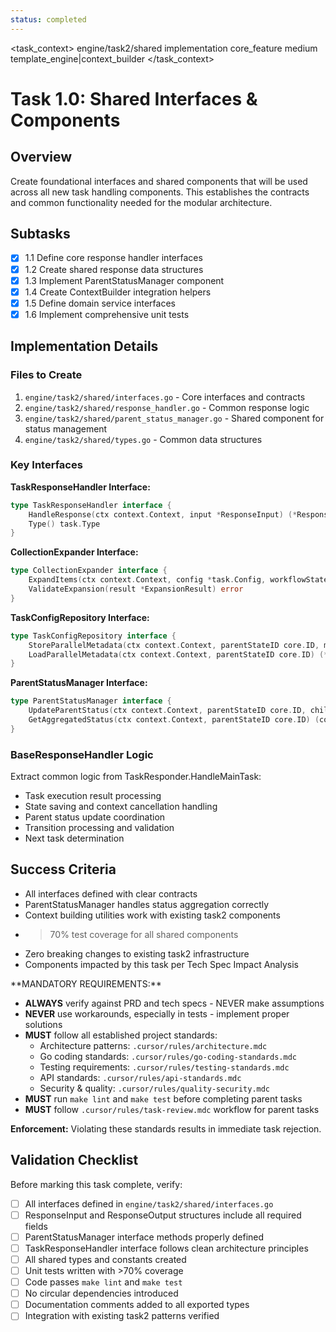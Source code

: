 ```yaml
---
status: completed
---
```


<task_context>
<domain>engine/task2/shared</domain>
<type>implementation</type>
<scope>core_feature</scope>
<complexity>medium</complexity>
<dependencies>template_engine|context_builder</dependencies>
</task_context>

# Task 1.0: Shared Interfaces & Components

## Overview

Create foundational interfaces and shared components that will be used across all new task handling components. This establishes the contracts and common functionality needed for the modular architecture.

## Subtasks

- [x] 1.1 Define core response handler interfaces
- [x] 1.2 Create shared response data structures
- [x] 1.3 Implement ParentStatusManager component
- [x] 1.4 Create ContextBuilder integration helpers
- [x] 1.5 Define domain service interfaces
- [x] 1.6 Implement comprehensive unit tests

## Implementation Details

### Files to Create

1. `engine/task2/shared/interfaces.go` - Core interfaces and contracts
2. `engine/task2/shared/response_handler.go` - Common response logic
3. `engine/task2/shared/parent_status_manager.go` - Shared component for status management
4. `engine/task2/shared/types.go` - Common data structures

### Key Interfaces

**TaskResponseHandler Interface:**

```go
type TaskResponseHandler interface {
    HandleResponse(ctx context.Context, input *ResponseInput) (*ResponseOutput, error)
    Type() task.Type
}
```

**CollectionExpander Interface:**

```go
type CollectionExpander interface {
    ExpandItems(ctx context.Context, config *task.Config, workflowState *workflow.State, workflowConfig *workflow.Config) (*ExpansionResult, error)
    ValidateExpansion(result *ExpansionResult) error
}
```

**TaskConfigRepository Interface:**

```go
type TaskConfigRepository interface {
    StoreParallelMetadata(ctx context.Context, parentStateID core.ID, metadata *ParallelTaskMetadata) error
    LoadParallelMetadata(ctx context.Context, parentStateID core.ID) (*ParallelTaskMetadata, error)
}
```

**ParentStatusManager Interface:**

```go
type ParentStatusManager interface {
    UpdateParentStatus(ctx context.Context, parentStateID core.ID, childStatus core.Status) error
    GetAggregatedStatus(ctx context.Context, parentStateID core.ID) (core.Status, error)
}
```

### BaseResponseHandler Logic

Extract common logic from TaskResponder.HandleMainTask:

- Task execution result processing
- State saving and context cancellation handling
- Parent status update coordination
- Transition processing and validation
- Next task determination

## Success Criteria

- All interfaces defined with clear contracts
- ParentStatusManager handles status aggregation correctly
- Context building utilities work with existing task2 components
- > 70% test coverage for all shared components
- Zero breaking changes to existing task2 infrastructure
- Components impacted by this task per Tech Spec Impact Analysis

<critical>
**MANDATORY REQUIREMENTS:**

- **ALWAYS** verify against PRD and tech specs - NEVER make assumptions
- **NEVER** use workarounds, especially in tests - implement proper solutions
- **MUST** follow all established project standards:
    - Architecture patterns: `.cursor/rules/architecture.mdc`
    - Go coding standards: `.cursor/rules/go-coding-standards.mdc`
    - Testing requirements: `.cursor/rules/testing-standards.mdc`
    - API standards: `.cursor/rules/api-standards.mdc`
    - Security & quality: `.cursor/rules/quality-security.mdc`
- **MUST** run `make lint` and `make test` before completing parent tasks
- **MUST** follow `.cursor/rules/task-review.mdc` workflow for parent tasks

**Enforcement:** Violating these standards results in immediate task rejection.
</critical>

## Validation Checklist

Before marking this task complete, verify:

- [ ] All interfaces defined in `engine/task2/shared/interfaces.go`
- [ ] ResponseInput and ResponseOutput structures include all required fields
- [ ] ParentStatusManager interface methods properly defined
- [ ] TaskResponseHandler interface follows clean architecture principles
- [ ] All shared types and constants created
- [ ] Unit tests written with >70% coverage
- [ ] Code passes `make lint` and `make test`
- [ ] No circular dependencies introduced
- [ ] Documentation comments added to all exported types
- [ ] Integration with existing task2 patterns verified
